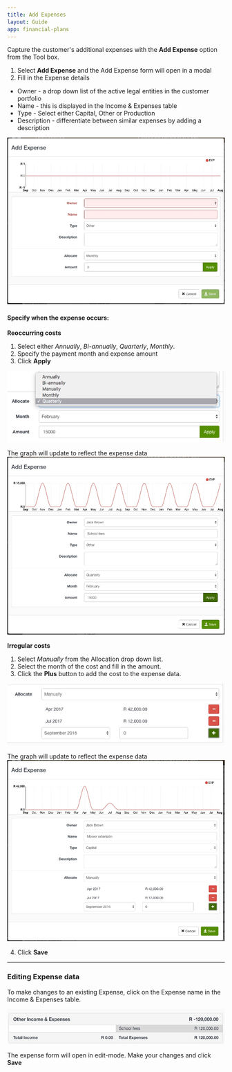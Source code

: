 ```yaml
---
title: Add Expenses
layout: Guide
app: financial-plans
---
```


Capture the customer's additional expenses with the **Add Expense** option from the Tool box.

1. Select **Add Expense** and the Add Expense form will open in a modal
2. Fill in the Expense details
  - Owner - a drop down list of the active legal entities in the customer portfolio
  - Name - this is displayed in the Income & Expenses table
  - Type - Select either Capital, Other or Production
  - Description - differentiate between similar expenses by adding a description

![Add expense form](images/add_expense_form.jpg)

#### Specify when the expense occurs:
**Reoccurring costs**
1. Select either *Annually*, *Bi-annually*, *Quarterly*, *Monthly*. 
2. Specify the payment month and expense amount 
3. Click **Apply**

![Expense allocation](images/expense_allocation.jpg)

The graph will update to reflect the expense data
![Quarterly expense](images/quarterly_expense.jpg)

**Irregular costs** 
1. Select *Manually* from the Allocation drop down list. 
2. Select the month of the cost and fill in the amount. 
3. Click the **Plus** button to add the cost to the expense data.

![Manual expense allocation](images/manual_allocation.jpg)

The graph will update to reflect the expense data
![Manual expense](images/manual_expense.jpg)

4. Click **Save**

------

### Editing Expense data

To make changes to an existing Expense, click on the Expense name in the Income & Expenses table. 

![Edit expense form](images/edit_expense.jpg)

The expense form will open in edit-mode. Make your changes and click **Save**